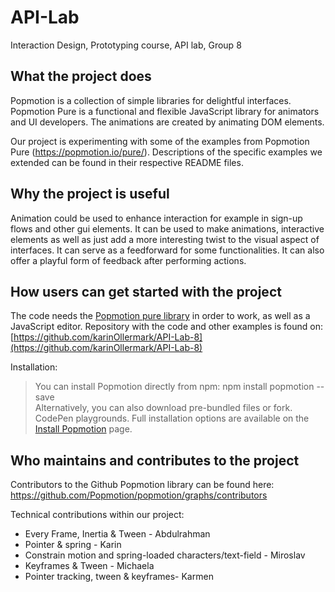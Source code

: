 # API-Lab
Interaction Design, Prototyping course, API lab, Group 8

## What the project does
Popmotion is a collection of simple libraries for delightful interfaces. Popmotion Pure is a functional and flexible JavaScript library for animators and UI developers. 
The animations are created by animating DOM elements.

Our project is experimenting with some of the examples from Popmotion Pure (https://popmotion.io/pure/). Descriptions of the specific examples we extended can be found in their respective README files. 

## Why the project is useful
Animation could be used to enhance interaction for example in sign-up flows and other gui elements. It can be used to make animations, interactive elements as well as just add a more interesting twist to the visual aspect of interfaces. It can serve as a feedforward for some functionalities. It can also offer a playful form of feedback after performing actions. 

## How users can get started with the project
The code needs the [Popmotion pure library](https://popmotion.io/learn/install/) in order to work, as well as a JavaScript editor. 
Repository with the code and other examples is found on: [https://github.com/karinOllermark/API-Lab-8](https://github.com/karinOllermark/API-Lab-8)

Installation:
> You can install Popmotion directly from npm: npm install popmotion --save  
> Alternatively, you can also download pre-bundled files or fork. CodePen playgrounds. Full installation options are available on the [Install Popmotion](https://popmotion.io/learn/install/) page.


## Who maintains and contributes to the project
Contributors to the Github Popmotion library can be found here: https://github.com/Popmotion/popmotion/graphs/contributors

Technical contributions within our project: 
* Every Frame, Inertia & Tween  - Abdulrahman
* Pointer & spring - Karin
* Constrain motion and spring-loaded characters/text-field - Miroslav
* Keyframes & Tween - Michaela
* Pointer tracking, tween & keyframes- Karmen